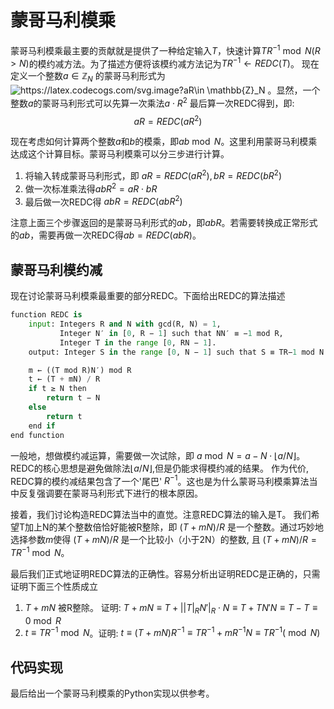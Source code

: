 # 蒙哥马利模乘

蒙哥马利模乘最主要的贡献就是提供了一种给定输入$T$，快速计算$TR^{-1}\bmod N (R>N)$的模约减方法。为了描述方便将该模约减方法记为$TR^{-1}\gets REDC(T)$。
现在定义一个整数$a\in \mathbb{Z}_{N}$ 的蒙哥马利形式为 <img src="https://latex.codecogs.com/svg.image?aR\in&space;\mathbb{Z}_N" title="https://latex.codecogs.com/svg.image?aR\in \mathbb{Z}_N" /> 。显然，一个整数$a$的蒙哥马利形式可以先算一次乘法$a\cdot R^2$ 最后算一次REDC得到，即:
$$aR = REDC(aR^2)$$

现在考虑如何计算两个整数$a$和$b$的模乘，即$ab\bmod N$。这里利用蒙哥马利模乘达成这个计算目标。蒙哥马利模乘可以分三步进行计算。
1. 将输入转成蒙哥马利形式，即 $aR=REDC(aR^2), bR=REDC(bR^2)$
2. 做一次标准乘法得$abR^2=aR\cdot bR$
3. 最后做一次REDC得 $abR=REDC(abR^2)$

注意上面三个步骤返回的是蒙哥马利形式的$ab$，即$abR$。若需要转换成正常形式的$ab$，需要再做一次REDC得$ab=REDC(abR)$。

## 蒙哥马利模约减
现在讨论蒙哥马利模乘最重要的部分REDC。下面给出REDC的算法描述
```python
function REDC is
    input: Integers R and N with gcd(R, N) = 1,
           Integer N′ in [0, R − 1] such that NN′ ≡ −1 mod R,
           Integer T in the range [0, RN − 1].
    output: Integer S in the range [0, N − 1] such that S ≡ TR−1 mod N

    m ← ((T mod R)N′) mod R
    t ← (T + mN) / R
    if t ≥ N then
        return t − N
    else
        return t
    end if
end function
```
一般地，想做模约减运算，需要做一次试除，即 $a \bmod N = a-N\cdot \lfloor a/N\rfloor$。 REDC的核心思想是避免做除法$\lfloor a/N\rfloor$,但是仍能求得模约减的结果。
作为代价, REDC算的模约减结果包含了一个'尾巴' $R^{-1}$。这也是为什么蒙哥马利模乘算法当中反复强调要在蒙哥马利形式下进行的根本原因。

接着，我们讨论构造REDC算法当中的直觉。注意REDC算法的输入是T。 我们希望T加上N的某个整数倍恰好能被R整除，即 $(T+mN)/R$ 是一个整数。通过巧妙地选择参数$m$使得 $(T+mN)/R$ 是一个比较小（小于2N）的整数, 且 $(T+mN)/R = TR^{-1} \bmod N$。


最后我们正式地证明REDC算法的正确性。容易分析出证明REDC是正确的，只需证明下面三个性质成立
1. $T+mN$ 被R整除。  证明: $T+mN \equiv T + ||T|_RN'|_R\cdot N\equiv T+TN'N \equiv T-T \equiv 0 \bmod R$
2. $t\equiv TR^{-1} \bmod N$。证明: $t\equiv (T+mN)R^{-1} \equiv TR^{-1}+mR^{-1}N\equiv TR^{-1} (\bmod N)$

## 代码实现
最后给出一个蒙哥马利模乘的Python实现以供参考。
